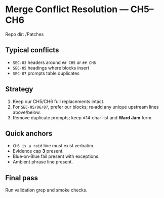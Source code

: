 # Merge Conflict Resolution — CH5–CH6
Repo dir: /Patches

## Typical conflicts
- `SEC-03` headers around `## CH5` or `## CH6`
- `SEC-05` headings where blocks insert
- `SEC-07` prompts table duplicates

## Strategy
1) Keep our CH5/CH6 full replacements intact.
2) For `SEC-05/06/07`, prefer our blocks; re‑add any unique upstream lines above/below.
3) Remove duplicate prompts; keep ≤14‑char list and **Ward Jam** form.

## Quick anchors
- `CH6 is a raid` line must exist verbatim.
- Evidence cap **3** present.
- Blue‑on‑Blue fail present with exceptions.
- Ambient phrase line present.

## Final pass
Run validation grep and smoke checks.
